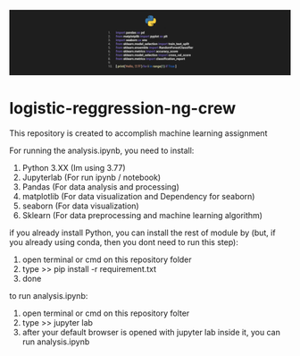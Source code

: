 ![title](image/title.png)
# logistic-reggression-ng-crew

This repository is created to accomplish machine learning assignment

For running the analysis.ipynb, you need to install:
1. Python 3.XX (Im using 3.77)
2. Jupyterlab (For run ipynb / notebook)
3. Pandas (For data analysis and processing)
4. matplotlib (For data visualization and Dependency for seaborn)
5. seaborn (For data visualization)
4. Sklearn (For data preprocessing and machine learning algorithm)

if you already install Python, you can install the rest of module by (but, if you already using conda, then you dont need to run this step):
1. open terminal or cmd on this repository folder
2. type >> pip install -r requirement.txt
3. done



to run analysis.ipynb:
1. open terminal or cmd on this repository folter
2. type >> jupyter lab
3. after your default browser is opened with jupyter lab inside it, you can run analysis.ipynb